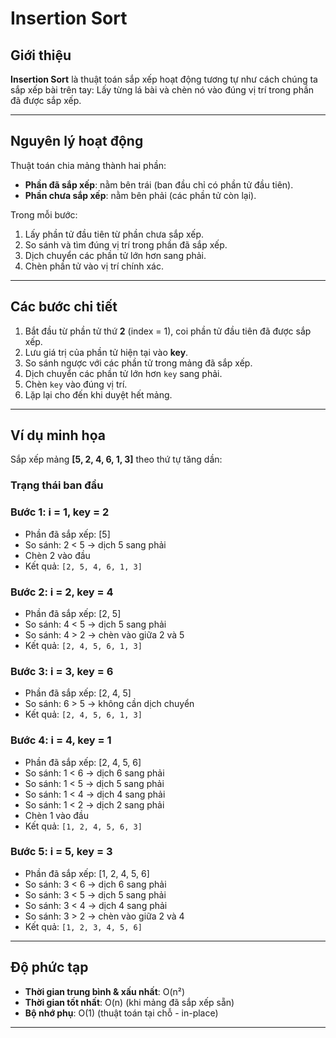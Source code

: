 # Insertion Sort

## Giới thiệu
**Insertion Sort** là thuật toán sắp xếp hoạt động tương tự như cách chúng ta sắp xếp bài trên tay:
Lấy từng lá bài và chèn nó vào đúng vị trí trong phần đã được sắp xếp.

---

## Nguyên lý hoạt động
Thuật toán chia mảng thành hai phần:

- **Phần đã sắp xếp**: nằm bên trái (ban đầu chỉ có phần tử đầu tiên).
- **Phần chưa sắp xếp**: nằm bên phải (các phần tử còn lại).

Trong mỗi bước:
1. Lấy phần tử đầu tiên từ phần chưa sắp xếp.
2. So sánh và tìm đúng vị trí trong phần đã sắp xếp.
3. Dịch chuyển các phần tử lớn hơn sang phải.
4. Chèn phần tử vào vị trí chính xác.

---

## Các bước chi tiết
1. Bắt đầu từ phần tử thứ **2** (index = 1), coi phần tử đầu tiên đã được sắp xếp.
2. Lưu giá trị của phần tử hiện tại vào **key**.
3. So sánh ngược với các phần tử trong mảng đã sắp xếp.
4. Dịch chuyển các phần tử lớn hơn `key` sang phải.
5. Chèn `key` vào đúng vị trí.
6. Lặp lại cho đến khi duyệt hết mảng.

---

## Ví dụ minh họa
Sắp xếp mảng **[5, 2, 4, 6, 1, 3]** theo thứ tự tăng dần:

### Trạng thái ban đầu
### Bước 1: i = 1, key = 2
- Phần đã sắp xếp: [5]
- So sánh: 2 < 5 → dịch 5 sang phải
- Chèn 2 vào đầu
- Kết quả: `[2, 5, 4, 6, 1, 3]`

### Bước 2: i = 2, key = 4
- Phần đã sắp xếp: [2, 5]
- So sánh: 4 < 5 → dịch 5 sang phải
- So sánh: 4 > 2 → chèn vào giữa 2 và 5
- Kết quả: `[2, 4, 5, 6, 1, 3]`

### Bước 3: i = 3, key = 6
- Phần đã sắp xếp: [2, 4, 5]
- So sánh: 6 > 5 → không cần dịch chuyển
- Kết quả: `[2, 4, 5, 6, 1, 3]`

### Bước 4: i = 4, key = 1
- Phần đã sắp xếp: [2, 4, 5, 6]
- So sánh: 1 < 6 → dịch 6 sang phải
- So sánh: 1 < 5 → dịch 5 sang phải
- So sánh: 1 < 4 → dịch 4 sang phải
- So sánh: 1 < 2 → dịch 2 sang phải
- Chèn 1 vào đầu
- Kết quả: `[1, 2, 4, 5, 6, 3]`

### Bước 5: i = 5, key = 3
- Phần đã sắp xếp: [1, 2, 4, 5, 6]
- So sánh: 3 < 6 → dịch 6 sang phải
- So sánh: 3 < 5 → dịch 5 sang phải
- So sánh: 3 < 4 → dịch 4 sang phải
- So sánh: 3 > 2 → chèn vào giữa 2 và 4
- Kết quả: `[1, 2, 3, 4, 5, 6]`

---

## Độ phức tạp
- **Thời gian trung bình & xấu nhất**: O(n²)
- **Thời gian tốt nhất**: O(n) (khi mảng đã sắp xếp sẵn)
- **Bộ nhớ phụ**: O(1) (thuật toán tại chỗ - in-place)

---